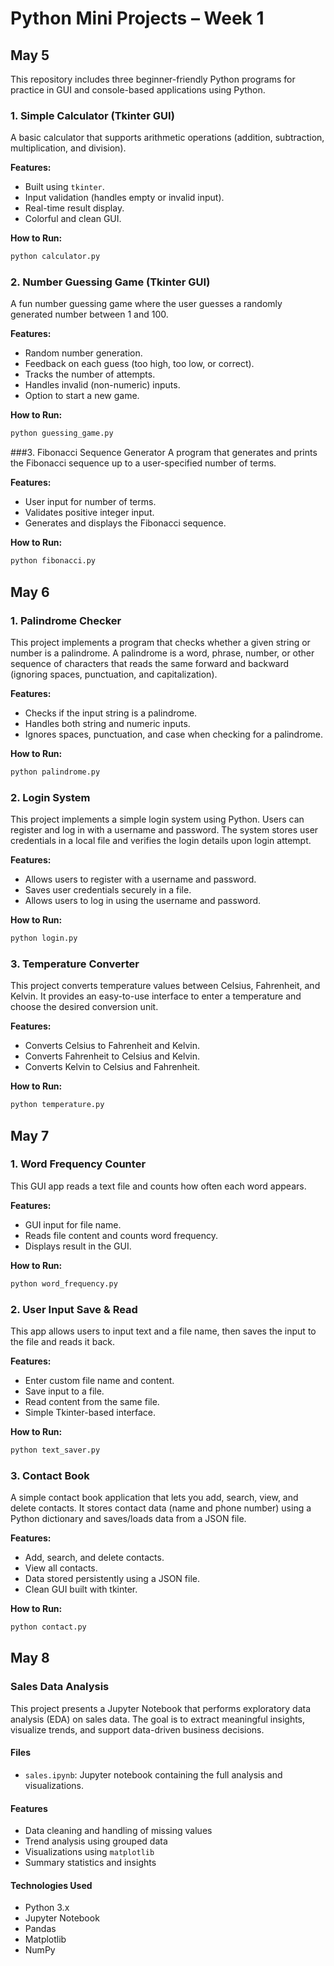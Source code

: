 #  Python Mini Projects – Week 1

## May 5
This repository includes three beginner-friendly Python programs for practice in GUI and console-based applications using Python.

###  1. Simple Calculator (Tkinter GUI)

A basic calculator that supports arithmetic operations (addition, subtraction, multiplication, and division).

**Features:**
- Built using `tkinter`.
- Input validation (handles empty or invalid input).
- Real-time result display.
- Colorful and clean GUI.

**How to Run:**
```bash
python calculator.py
```
 ### 2. Number Guessing Game (Tkinter GUI)
A fun number guessing game where the user guesses a randomly generated number between 1 and 100.

**Features:**
- Random number generation.
- Feedback on each guess (too high, too low, or correct).
- Tracks the number of attempts.
- Handles invalid (non-numeric) inputs.
- Option to start a new game.

**How to Run:**
```bash
python guessing_game.py
```
###3. Fibonacci Sequence Generator
A program that generates and prints the Fibonacci sequence up to a user-specified number of terms.

**Features:**
- User input for number of terms.
- Validates positive integer input.
- Generates and displays the Fibonacci sequence.

**How to Run:**
```bash
python fibonacci.py
```
## May 6

### 1. Palindrome Checker

This project implements a program that checks whether a given string or number is a palindrome. A palindrome is a word, phrase, number, or other sequence of characters that reads the same forward and backward (ignoring spaces, punctuation, and capitalization).

**Features:**
- Checks if the input string is a palindrome.
- Handles both string and numeric inputs.
- Ignores spaces, punctuation, and case when checking for a palindrome.

**How to Run:**

  ```bash
  python palindrome.py
  ```
### 2. Login System

This project implements a simple login system using Python. Users can register and log in with a username and password. The system stores user credentials in a local file and verifies the login details upon login attempt.

**Features:**
- Allows users to register with a username and password.
- Saves user credentials securely in a file.
- Allows users to log in using the username and password.

**How to Run:**

  ```bash
  python login.py
  ```
### 3. Temperature Converter

This project converts temperature values between Celsius, Fahrenheit, and Kelvin. It provides an easy-to-use interface to enter a temperature and choose the desired conversion unit.

**Features:**
- Converts Celsius to Fahrenheit and Kelvin.
- Converts Fahrenheit to Celsius and Kelvin.
- Converts Kelvin to Celsius and Fahrenheit.

**How to Run:**

  ```bash
  python temperature.py
  ```
## May 7

### 1. Word Frequency Counter

This GUI app reads a text file and counts how often each word appears.

**Features:**
- GUI input for file name.
- Reads file content and counts word frequency.
- Displays result in the GUI.

**How to Run:**

  ```bash
  python word_frequency.py
  ```
### 2. User Input Save & Read 

This app allows users to input text and a file name, then saves the input to the file and reads it back.

**Features:**
- Enter custom file name and content.
- Save input to a file.
- Read content from the same file.
- Simple Tkinter-based interface.

**How to Run:**

  ```bash
  python text_saver.py
  ```
### 3. Contact Book

A simple contact book application that lets you add, search, view, and delete contacts. It stores contact data (name and phone number) using a Python dictionary and saves/loads data from a JSON file.

**Features:**
- Add, search, and delete contacts.
- View all contacts.
- Data stored persistently using a JSON file.
- Clean GUI built with tkinter.

**How to Run:**

  ```bash
  python contact.py
  ```
## May 8

###  Sales Data Analysis

This project presents a Jupyter Notebook that performs exploratory data analysis (EDA) on sales data. The goal is to extract meaningful insights, visualize trends, and support data-driven business decisions.

#### Files

- `sales.ipynb`: Jupyter notebook containing the full analysis and visualizations.

#### Features

- Data cleaning and handling of missing values  
- Trend analysis using grouped data  
- Visualizations using `matplotlib`  
- Summary statistics and insights  

#### Technologies Used

- Python 3.x  
- Jupyter Notebook  
- Pandas  
- Matplotlib  
- NumPy  
